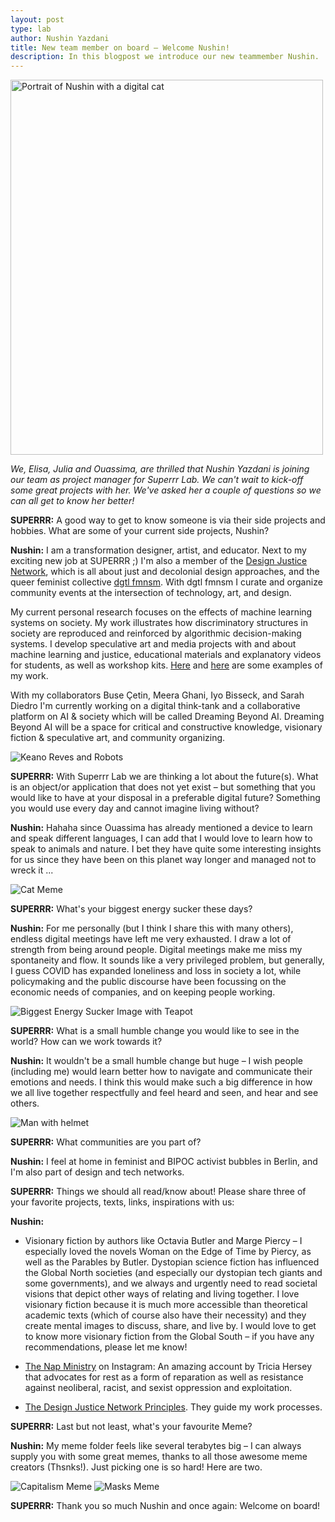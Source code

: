 ```yaml
---
layout: post
type: lab
author: Nushin Yazdani
title: New team member on board – Welcome Nushin!
description: In this blogpost we introduce our new teammember Nushin. 
---
```


<img src="/assets/img/blog/nushin.png" alt="Portrait of Nushin with a digital cat" width="500" height="600">
<p><em>We, Elisa, Julia and Ouassima, are thrilled that Nushin Yazdani is joining our team as project manager for Superrr Lab. We can't wait to kick-off some great projects with her. We've asked her a couple of questions so we can all get to know her better! </em></p>

<p><b>SUPERRR:</b> A good way to get to know someone is via their side projects and hobbies. What are some of your current side projects, Nushin?</p>
<p><b>Nushin:</b> I am a transformation designer, artist, and educator. Next to my exciting new job at SUPERRR ;) I'm also a member of the <a href="https://designjustice.org/">Design Justice Network</a>, which is all about just and decolonial design approaches, and the queer feminist collective <a href="http://www.digitalfeminism.net">dgtl fmnsm</a>. With dgtl fmnsm I curate and organize community events at the intersection of technology, art, and design.</p>

<p>My current personal research focuses on the effects of machine learning systems on society. My work illustrates how discriminatory structures in society are reproduced and reinforced by algorithmic decision-making systems. I develop speculative art and media projects with and about machine learning and justice, educational materials and explanatory videos for students, as well as workshop kits. <a href="https://vimeo.com/476084538">Here</a> and <a href="https://www.youtube.com/watch?v=HbyPcRGN2uM">here</a> are some examples of my work.</p>

<p>With my collaborators Buse Çetin, Meera Ghani, Iyo Bisseck, and Sarah Diedro I'm currently working on a digital think-tank and a collaborative platform on AI & society which will be called Dreaming Beyond AI. Dreaming Beyond AI will be a space for critical and constructive knowledge, visionary fiction & speculative art, and community organizing.</p>

<img src="/assets/img/blog/keano.jpeg" alt="Keano Reves and Robots" style="max-width: 300px;">

<p><b>SUPERRR:</b> With Superrr Lab we are thinking a lot about the future(s). What is an object/or application that does not yet exist – but something that you would like to have at your disposal in a preferable digital future?
Something you would use every day and cannot imagine living without?
</p>
<p><b>Nushin:</b> Hahaha since Ouassima has already mentioned a device to learn and speak different languages, I can add that I would love to learn how to speak to animals and nature. I bet they have quite some interesting insights for us since they have been on this planet way longer and managed not to wreck it ... <p>
  
<img src="/assets/img/blog/cat.png" alt="Cat Meme" style="max-width: 300px;">

<p><b>SUPERRR:</b> What's your biggest energy sucker these days?</p>

<p><b>Nushin:</b> For me personally (but I think I share this with many others), endless digital meetings have left me very exhausted. I draw a lot of strength from being around people. Digital meetings make me miss my spontaneity and flow. It sounds like a very privileged problem, but generally, I guess COVID has expanded loneliness and loss in society a lot, while policymaking and the public discourse have been focussing on the economic needs of companies, and on keeping people working.</p>

<img src="/assets/img/blog/biggest.jpg" alt="Biggest Energy Sucker Image with Teapot" style="max-width: 300px;">

<p><b>SUPERRR:</b> What is a small humble change you would like to see in the world? How can we work towards it?</p>

<p><b>Nushin:</b> It wouldn't be a small humble change but huge – I wish people (including me) would learn better how to navigate and communicate their emotions and needs. I think this would make such a big difference in how we all live together respectfully and feel heard and seen, and hear and see others.</p>

<img src="/assets/img/blog/911.png" alt="Man with helmet" style="max-width: 450px;">

<p><b>SUPERRR:</b> What communities are you part of?</p>

<p><b>Nushin:</b> I feel at home in feminist and BIPOC activist bubbles in Berlin, and I'm also part of design and tech networks.</p>

<p><b>SUPERRR:</b> Things we should all read/know about! Please share three of your favorite projects, texts, links, inspirations with us:</p>

<p><b>Nushin:</b> 
<ul><li>Visionary fiction by authors like Octavia Butler and Marge Piercy – I especially loved the novels Woman on the Edge of Time by Piercy, as well as the Parables by Butler. Dystopian science fiction has influenced the Global North societies (and especially our dystopian tech giants and some governments), and we always and urgently need to read societal visions that depict other ways of relating and living together. I love visionary fiction because it is much more accessible than theoretical academic texts (which of course also have their necessity) and they create mental images to discuss, share, and live by. I would love to get to know more visionary fiction from the Global South – if you have any recommendations, please let me know!</li>

<li><p><a href="https://www.instagram.com/thenapministry/">The Nap Ministry</a> on Instagram: An amazing account by Tricia Hersey that advocates for rest as a form of reparation as well as resistance against neoliberal, racist, and sexist oppression and exploitation.</p></li>

<li><p><a href="https://designjustice.org/read-the-principles">The Design Justice Network Principles</a>. They guide my work processes.</p></li>
</ul>

<p><b>SUPERRR:</b> Last but not least, what's your favourite Meme?</p>
<p><b>Nushin:</b> My meme folder feels like several terabytes big – I can always supply you with some great memes, thanks to all those awesome meme creators (Thsnks!). Just picking one is so hard! Here are two.</p>

<img src="/assets/img/blog/capitalism.png" alt="Capitalism Meme" style="max-width: 300px;">
<img src="/assets/img/blog/masks.jpg" alt="Masks Meme" style="max-width: 300px;">

<p><b>SUPERRR:</b> Thank you so much Nushin and once again: Welcome on board!</p>
